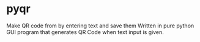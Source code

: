 # pyqr
Make QR code from by entering text and save them
Written in pure python
GUI program that generates QR Code when text input is given.
